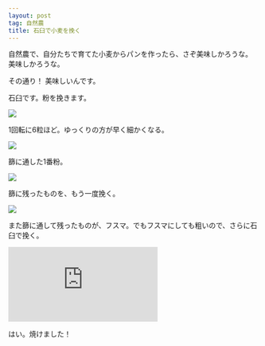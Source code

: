 ```yaml
---
layout: post
tag: 自然農
title: 石臼で小麦を挽く
---
```

自然農で、自分たちで育てた小麦からパンを作ったら、さぞ美味しかろうな。美味しかろうな。

その通り！ 美味しいんです。

石臼です。粉を挽きます。

![](https://kobapan.com/p/_data/i/galleries/sizen-nou/usu4-sm.jpg)

1回転に6粒ほど。ゆっくりの方が早く細かくなる。

![](https://kobapan.com/p/_data/i/galleries/sizen-nou/usu3-sm.jpg)

篩に通した1番粉。

![](https://kobapan.com/p/_data/i/galleries/sizen-nou/usu2-sm.jpg)

篩に残ったものを、もう一度挽く。

![](https://kobapan.com/p/_data/i/galleries/sizen-nou/usu1-sm.jpg)

また篩に通して残ったものが、フスマ。でもフスマにしても粗いので、さらに石臼で挽く。

![](https://kobapan.com/p/i.php?/galleries/sizen-nou/2020-02-22_12.49.27-sm.jpg)

はい。焼けました！
